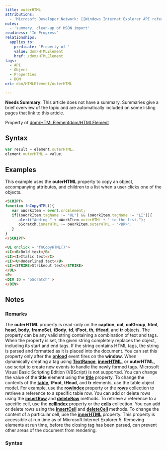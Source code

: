```yaml
---
title: outerHTML
attributions:
  - 'Microsoft Developer Network: [[Windows Internet Explorer API reference](http://msdn.microsoft.com/en-us/library/ie/hh828809%28v=vs.85%29.aspx) Article]'
notes:
  - 'summary, clean-up of MSDN import'
readiness: 'In Progress'
relationships:
  applies_to:
    predicate: 'Property of '
    value: dom/HTMLElement
    href: /dom/HTMLElement
tags:
  - API
  - Object
  - Properties
  - DOM
uri: dom/HTMLElement/outerHTML

---
```

**Needs Summary**: This article does not have a summary. Summaries give a brief overview of the topic and are automatically included on some listing pages that link to this article.

Property of [dom/HTMLElement](/dom/HTMLElement)[dom/HTMLElement](/dom/HTMLElement)

## <span>Syntax</span>

``` js
var result = element.outerHTML;
element.outerHTML = value;
```

## <span>Examples</span>

This example uses the **outerHTML** property to copy an object, accompanying attributes, and children to a list when a user clicks one of the objects.

``` html
<SCRIPT>
function fnCopyHTML(){
   var oWorkItem = event.srcElement;
   if((oWorkItem.tagName != "UL") && (oWorkItem.tagName != "LI")){
      alert("Adding " + oWorkItem.outerHTML + " to the list.");
      oScratch.innerHTML += oWorkItem.outerHTML + "<BR>";
   }
}
</SCRIPT>

<UL onclick = "fnCopyHTML()">
<LI><B>Bold text</B>
<LI><I>Italic text</I>
<LI><U>Underlined text</U>
<LI><STRIKE>Strikeout text</STRIKE>
</UL>
<P>
<DIV ID = "oScratch" >
</DIV>
```

## <span>Notes</span>

### <span>Remarks</span>

The **outerHTML** property is read-only on the **caption**, **col**, **colGroup**, **html**, **head**, **body**, **frameSet**, **tBody**, **td**, **tFoot**, **th**, **tHead**, and **tr** objects. The property can be any valid string containing a combination of text and tags. When the property is set, the given string completely replaces the object, including its start and end tags. If the string contains HTML tags, the string is parsed and formatted as it is placed into the document. You can set this property only after the [**onload**](/dom/Element/load) event fires on the **window**. When dynamically creating a tag using [**TextRange**](/dom/TextRange), [**innerHTML**](/dom/HTMLElement/innerHTML), or **outerHTML**, use script to create new events to handle the newly formed tags. Microsoft Visual Basic Scripting Edition (VBScript) is not supported. You can change the value of the **title** element using the [**title**](/html/elements/title) property. To change the contents of the [**table**](/html/elements/table), **tFoot**, **tHead**, and **tr** elements, use the table object model. For example, use the [**rowIndex**](/dom/HTMLElement/rowIndex) property or the [**rows**](/dom/HTMLElement/rows) collection to retrieve a reference to a specific table row. You can add or delete rows using the [**insertRow**](/dom/HTMLTableElement/insertRow) and [**deleteRow**](/dom/HTMLTableElement/deleteRow) methods. To retrieve a reference to a specific cell, use the [**cellIndex**](/dom/HTMLElement/cellIndex) property or the [**cells**](/dom/HTMLTableElement/cellSpacing) collection. You can add or delete rows using the [**insertCell**](/dom/HTMLTableElement/insertCell) and [**deleteCell**](/dom/HTMLTableElement/deleteCell) methods. To change the content of a particular cell, use the [**innerHTML**](/dom/HTMLElement/innerHTML) property. This property is accessible at run time as of Microsoft Internet Explorer 5. Removing elements at run time, before the closing tag has been parsed, can prevent other areas of the document from rendering.

### <span>Syntax</span>